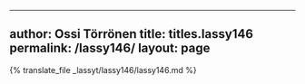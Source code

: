 
---
author: Ossi Törrönen
title: titles.lassy146
permalink: /lassy146/
layout: page
---
{% translate_file _lassyt/lassy146/lassy146.md %}